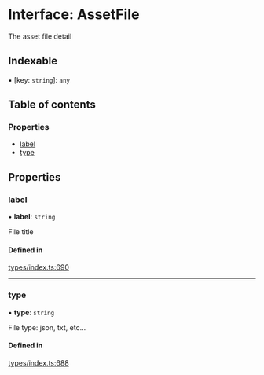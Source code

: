 # Interface: AssetFile

The asset file detail

## Indexable

▪ [key: `string`]: `any`

## Table of contents

### Properties

- [label](AssetFile.md#label)
- [type](AssetFile.md#type)

## Properties

### label

• **label**: `string`

File title

#### Defined in

[types/index.ts:690](https://github.com/nevermined-io/react-components/blob/68ff983/catalog/src/types/index.ts#L690)

___

### type

• **type**: `string`

File type: json, txt, etc...

#### Defined in

[types/index.ts:688](https://github.com/nevermined-io/react-components/blob/68ff983/catalog/src/types/index.ts#L688)
